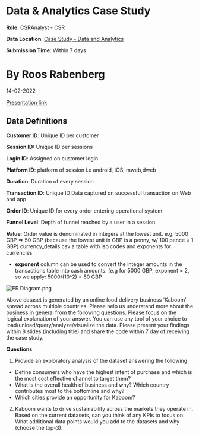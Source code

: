 # Data & Analytics Case Study

**Role**: CSRAnalyst - CSR

**Data Location**: [Case Study - Data and Analytics](https://www.google.com/url?sa=D&q=https://drive.google.com/drive/folders/16cxs2hR-thTQZ4DGHH5VJWYQzqZ6agtt&ust=1644153120000000&usg=AOvVaw2temyT4hAhJNqqDfoOwBtY&hl=en-GB)

**Submission Time**: Within 7 days

# By Roos Rabenberg

14-02-2022

[Presentation link](https://www.canva.com/design/DAE3N0HHcr8/s26uz-iX6yBVNPnEzgbc5g/view?utm_content=DAE3N0HHcr8&utm_campaign=designshare&utm_medium=link&utm_source=publishsharelink)
  
  ## Data Definitions
**Customer ID**: Unique ID per customer

**Session ID:** Unique ID per sessions

**Login ID**: Assigned on customer login

**Platform ID**: platform of session i.e android, iOS, mweb,dweb

**Duration**: Duration of every session

**Transaction ID**: Unique ID Data captured on successful transaction on Web and app

**Order ID**: Unique ID for every order entering operational system

**Funnel Level**: Depth of funnel reached by a user in a session

**Value**: Order value is denominated in integers at the lowest unit. e.g. 5000 GBP => 50 GBP (because the lowest
unit in GBP is a penny, w/ 100 pence = 1 GBP)
currency_details.csv a table with iso codes and exponents for currencies

- **exponent** column can be used to convert the integer amounts in the transactions table into cash amounts.
(e.g for 5000 GBP, exponent = 2, so we apply: 5000/(10^2) = 50 GBP


![ER Diagram.png](https://drive.google.com/uc?export=view&id=1iPN1R7gHZo7vsxCa1b8GzwefY7T6q9oH)

Above dataset is generated by an online food delivery business ‘Kaboom’ spread across multiple countries. Please help us understand more about the business in general from the following questions. Please focus on the logical explanation of your answer. You can use any tool of your choice to load/unload/query/analyze/visualize the data. Please present your findings within 8 slides (including title) and share the code within 7 day of receiving the case study.

**Questions**
1. Provide an exploratory analysis of the dataset answering the following
- Define consumers who have the highest intent of purchase and which is the
most cost effective channel to target them?
- What is the overall health of business and why? Which country contributes
most to the bottomline and why?
- Which cities provide an opportunity for Kaboom?
2. Kaboom wants to drive sustainability across the markets they operate in. Based on
the current datasets, can you think of any KPIs to focus on. What additional data
points would you add to the datasets and why (choose the top-3).
